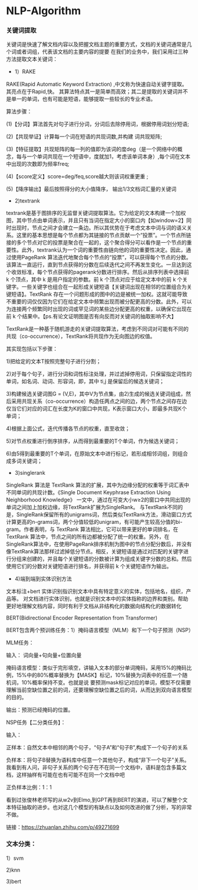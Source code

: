 # NLP-Algorithm
### 关键词提取

关键词是快速了解文档内容以及把握文档主题的重要方式，文档的关键词通常是几个词或者词组，代表该文档的主要内容的提要
在我们的业务中，我们采用过三种方法提取文本关键词：

- 1）RAKE

RAKE(Rapid Automatic Keyword Extraction) ,中文称为快速自动关键字提取。其亮点在于Rapid,快。
其算法特点其一是简单而高效；其二是提取的关键词并不是单一的单词，也有可能是短语，能够提取一些较长的专业术语。

算法步骤：

(1)【分词】算法首先对句子进行分词，分词后去除停用词，根据停用词划分短语; 

(2)【共现举证】计算每一个词在短语的共现词数,并构建 词共现矩阵; 

(3)【特征提取】共现矩阵的每一列的值即为该词的度deg（是一个网络中的概念，每与一个单词共现在一个短语中，度就加1，考虑该单词本身）,每个词在文本中出现的次数即为频率freq; 

(4)【score定义】score=deg/feq,score越大则该词权重更重 ;

(5)【降序输出】最后按照得分的大小值降序， 输出1/3文档词汇量的关键词



- 2)textrank

textrank是基于图排序的无监督关键词提取算法。它为给定的文本构建一个加权图，其中节点由单词表示，并且只有当词在指定大小的窗口内【如window=2】同时出现时，节点之间才会建立一条边。所以其优势在于考虑文本中词与词的语义关系。这里的基本思想是每个节点都为其链接的节点贡献一个“投票”。一个节点所链接的多个节点对它的投票是聚合在一起的，这个聚合得分可以看作是一个节点的重要性。此外，textrank认为一个词的重要性由链向他的词的重要性决定。因此，通过使用PageRank 算法迭代地聚合每个节点的“投票”，可以获得每个节点的分数。该算法一直运行，直到节点获得的分数在后续迭代之间不再发生变化。一旦达到这个收敛标准，每个节点获得的pagerank分数进行排序。然后从排序列表中选择前 k 个顶点，其中 k 是用户指定的参数。前 k 个顶点对应于给定文本中的前 k 个关键字。一些关键字也组合在一起形成关键短语【关键词出现在相邻的位置组合为关键短语】。TextRank 存在一个问题形成的图中的边是被统一加权。这就可能导致不重要的词仅仅因为它们在给定文本中频繁出现而被分配更高的分数。此外，可以为连接两个频繁同时出现的词或罕见词的某些边分配更高的权重，以确保它出现在前 k 个结果中。【ps.有论文证明图是否有向反而对关键词的抽取影响不大】

TextRank是一种基于随机游走的关键词提取算法，考虑到不同词对可能有不同的共现（co-occurrence），TextRank将共现作为无向图边的权值。

其实现包括以下步骤：

1)把给定的文本T按照完整句子进行分割；

2)对于每个句子，进行分词和词性标注处理，并过滤掉停用词，只保留指定词性的单词，如名词、动词、形容词，即，其中 ti,j 是保留后的候选关键词；

3)构建候选关键词图G = (V,E)，其中V为节点集，由2)生成的候选关键词组成，然后采用共现关系（co-occurrence）构造任两点之间的边，两个节点之间存在边仅当它们对应的词汇在长度为K的窗口中共现，K表示窗口大小，即最多共现K个单词；

4)根据上面公式，迭代传播各节点的权重，直至收敛；

5)对节点权重进行倒序排序，从而得到最重要的T个单词，作为候选关键词；

6)由5得到最重要的T个单词，在原始文本中进行标记，若形成相邻词组，则组合成多词关键词；

- 3)singlerank

SingleRank 算法是 TextRank 算法的扩展，其中为边缘分配的权重等于词汇表中不同单词的共现计数。《Single Document Keyphrase Extraction Using Neighborhood Knowledge》 一文中，通过在可变大小w≥2的窗口中共同出现的单词之间加上加权边缘，将TextRank扩展为SingleRank。
与TextRank不同的是，SingleRank保留所有的unigrams词，然后类似TextRank方法，滑动窗口方式计算更高的n-grams词，两个分值较低的unigram，有可能产生较高分值的bi-gram。作者表明，与 TextRank 算法相比，它可以带来更好的单词排名，在 TextRank 算法中，节点之间的所有边都被分配了统一的权重。另外，在SingleRank算法中，在使用PageRank排序机制为图中的节点分配分数后，并没有像TextRank算法那样过滤掉低分节点。相反，关键短语是通过对匹配的关键字进行分组来创建的，并且每个关键短语的分数被计算为组成关键字分数的总和。然后使用它们的分数对关键短语进行排名，并获得前 k 个关键短语作为输出。

- 4)端到端到实体识别方法

文本标注+bert
实体识别指识别文本中具有特定意义的实体，包括地名，组织，产品等。
对文档进行实体识别，也就是识别文本中的实体指称的边界和类别。帮助更好地理解文档内容，同时有利于文档从非结构化的数据向结构化的数据转化

BERT(Bidirectional Encoder Representation from Transformer)

BERT包含两个预训练任务：1）掩码语言模型（MLM）和下一个句子预测（NSP）

MLM任务：

输入： 词向量+句向量+位置向量

掩码语言模型：类似于完形填空，讲输入文本的部分单词掩码，采用15%的掩码比例，15%中的80%概率替换为【MASK】标记，10%替换为词表中的任意一个随机词，10%概率保持不变。也就是说 要预测mask标记对应的单词，模型不仅需要理解当前空缺位置之前的词，还要理解空缺位置之后的词，从而达到双向语言模型的目的。

输出：预测已经掩码的位置。

NSP任务【二分类任务】：

输入：

正样本：自然文本中相邻的两个句子，“句子A”和“句子B”,构成下一个句子的关系

负样本：将句子B替换为语料库中任意一个其他句子，构成“非下一个句子”关系。我看到有人问，非句子关系的两个句子在不在同一个文档中，语料是包含多篇文档，这样抽样有可能在也有可能不在同一个文档中吧

正负样本比例：1：1

看到过张俊林老师写的从w2v到Elmo,到GPT再到BERT的演进，可以了解整个文本特征抽取的进步。也对这几个模型的有缺点以及如何改进的做了分析，写的非常不做。

链接：https://zhuanlan.zhihu.com/p/49271699

### 文本分类：
1）svm

2)knn

3)bert




